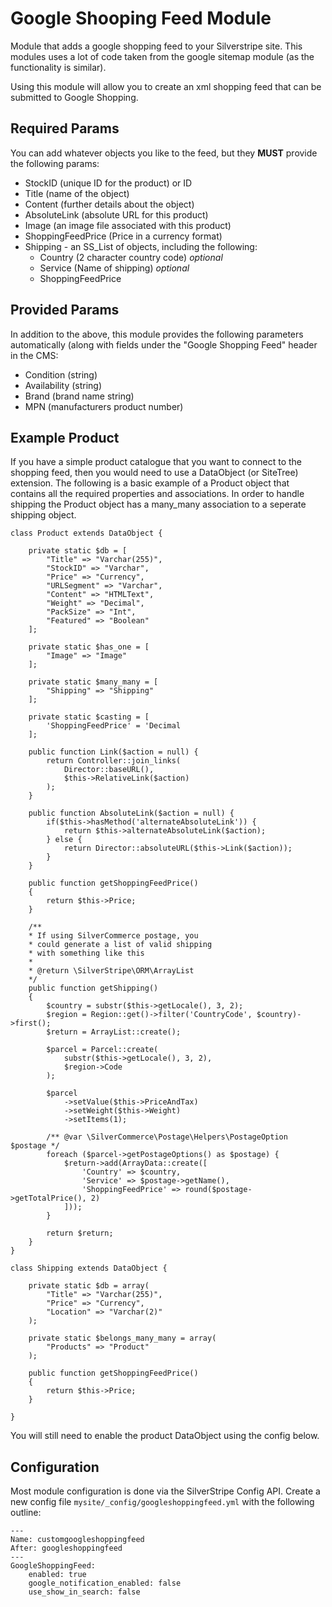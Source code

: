 # Google Shooping Feed Module

Module that adds a google shopping feed to your Silverstripe site. This
modules uses a lot of code taken from the google sitemap module (as the
functionality is similar).

Using this module will allow you to create an xml shopping feed that can
be submitted to Google Shopping. 

## Required Params

You can add whatever objects you like to the feed, but they **MUST** provide
the following params:

* StockID (unique ID for the product) or ID
* Title (name of the object)
* Content (further details about the object)
* AbsoluteLink (absolute URL for this product)
* Image (an image file associated with this product)
* ShoppingFeedPrice (Price in a currency format)
* Shipping - an SS_List of objects, including the following:
  * Country (2 character country code) _optional_
  * Service (Name of shipping) _optional_
  * ShoppingFeedPrice

## Provided Params
In addition to the above, this module provides the following parameters
automatically (along with fields under the "Google Shopping Feed" header
in the CMS:

* Condition (string)
* Availability (string)
* Brand (brand name string)
* MPN (manufacturers product number)
  
## Example Product

If you have a simple product catalogue that you want to connect to the
shopping feed, then you would need to use a DataObject (or SiteTree)
extension. The following is a basic example of a Product object that
contains all the required properties and associations. In order to
handle shipping the Product object has a many_many association to a
seperate shipping object.

    class Product extends DataObject {

        private static $db = [
            "Title" => "Varchar(255)",
            "StockID" => "Varchar",
            "Price" => "Currency",
            "URLSegment" => "Varchar",
            "Content" => "HTMLText",
            "Weight" => "Decimal",
            "PackSize" => "Int",
            "Featured" => "Boolean"
        ];

        private static $has_one = [
            "Image" => "Image"
        ];
        
        private static $many_many = [
            "Shipping" => "Shipping"
        ];

        private static $casting = [
            'ShoppingFeedPrice' = 'Decimal
        ];
        
        public function Link($action = null) {
            return Controller::join_links(
                Director::baseURL(),
                $this->RelativeLink($action)
            );
        }

        public function AbsoluteLink($action = null) {
            if($this->hasMethod('alternateAbsoluteLink')) {
                return $this->alternateAbsoluteLink($action);
            } else {
                return Director::absoluteURL($this->Link($action));
            }
        }

        public function getShoppingFeedPrice()
        {
            return $this->Price;
        }

        /**
        * If using SilverCommerce postage, you
        * could generate a list of valid shipping
        * with something like this
        *
        * @return \SilverStripe\ORM\ArrayList
        */
        public function getShipping()
        {
            $country = substr($this->getLocale(), 3, 2);
            $region = Region::get()->filter('CountryCode', $country)->first();
            $return = ArrayList::create();

            $parcel = Parcel::create(
                substr($this->getLocale(), 3, 2),
                $region->Code
            );

            $parcel
                ->setValue($this->PriceAndTax)
                ->setWeight($this->Weight)
                ->setItems(1);

            /** @var \SilverCommerce\Postage\Helpers\PostageOption $postage */
            foreach ($parcel->getPostageOptions() as $postage) {
                $return->add(ArrayData::create([
                    'Country' => $country,
                    'Service' => $postage->getName(),
                    'ShoppingFeedPrice' => round($postage->getTotalPrice(), 2)
                ]));
            }

            return $return;   
        }
    }
    
    class Shipping extends DataObject {

        private static $db = array(
            "Title" => "Varchar(255)",
            "Price" => "Currency",
            "Location" => "Varchar(2)"
        );
        
        private static $belongs_many_many = array(
            "Products" => "Product"
        );

        public function getShoppingFeedPrice()
        {
            return $this->Price;
        }
        
    }
    
You will still need to enable the product DataObject using the config
below.
    
## Configuration

Most module configuration is done via the SilverStripe Config API.
Create a new config file `mysite/_config/googleshoppingfeed.yml` with the
following outline:

	---
	Name: customgoogleshoppingfeed
	After: googleshoppingfeed
	---
	GoogleShoppingFeed:
  		enabled: true
  		google_notification_enabled: false
  		use_show_in_search: false

